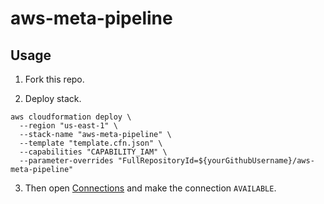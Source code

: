 # aws-meta-pipeline

## Usage

1. Fork this repo.

2. Deploy stack.

```
aws cloudformation deploy \
  --region "us-east-1" \
  --stack-name "aws-meta-pipeline" \
  --template "template.cfn.json" \
  --capabilities "CAPABILITY_IAM" \
  --parameter-overrides "FullRepositoryId=${yourGithubUsername}/aws-meta-pipeline"
```

3. Then open [Connections](https://console.aws.amazon.com/codesuite/settings/connections) and make the connection `AVAILABLE`.
